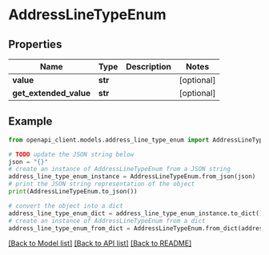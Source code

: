 # AddressLineTypeEnum


## Properties

Name | Type | Description | Notes
------------ | ------------- | ------------- | -------------
**value** | **str** |  | [optional] 
**get_extended_value** | **str** |  | [optional] 

## Example

```python
from openapi_client.models.address_line_type_enum import AddressLineTypeEnum

# TODO update the JSON string below
json = "{}"
# create an instance of AddressLineTypeEnum from a JSON string
address_line_type_enum_instance = AddressLineTypeEnum.from_json(json)
# print the JSON string representation of the object
print(AddressLineTypeEnum.to_json())

# convert the object into a dict
address_line_type_enum_dict = address_line_type_enum_instance.to_dict()
# create an instance of AddressLineTypeEnum from a dict
address_line_type_enum_from_dict = AddressLineTypeEnum.from_dict(address_line_type_enum_dict)
```
[[Back to Model list]](../README.md#documentation-for-models) [[Back to API list]](../README.md#documentation-for-api-endpoints) [[Back to README]](../README.md)


